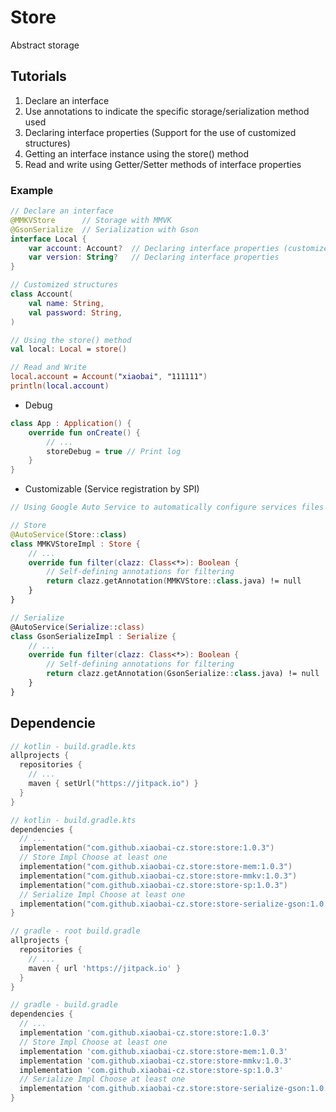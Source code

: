 # Store
Abstract storage

## Tutorials
1. Declare an interface
2. Use annotations to indicate the specific storage/serialization method used
3. Declaring interface properties (Support for the use of customized structures)
4. Getting an interface instance using the store() method
5. Read and write using Getter/Setter methods of interface properties

### Example
~~~ Kotlin
// Declare an interface
@MMKVStore      // Storage with MMVK
@GsonSerialize  // Serialization with Gson
interface Local {
    var account: Account?  // Declaring interface properties (customized structures)
    var version: String?   // Declaring interface properties
}

// Customized structures
class Account(
    val name: String,
    val password: String,
)

// Using the store() method
val local: Local = store()

// Read and Write
local.account = Account("xiaobai", "111111")
println(local.account)
~~~

- Debug
~~~ Kotlin
class App : Application() {
    override fun onCreate() {
        // ...
        storeDebug = true // Print log
    }
}
~~~

- Customizable (Service registration by SPI)
~~~ Kotlin
// Using Google Auto Service to automatically configure services files

// Store
@AutoService(Store::class)
class MMKVStoreImpl : Store {
    // ...
    override fun filter(clazz: Class<*>): Boolean {
        // Self-defining annotations for filtering
        return clazz.getAnnotation(MMKVStore::class.java) != null
    }
}

// Serialize
@AutoService(Serialize::class)
class GsonSerializeImpl : Serialize {
    // ...
    override fun filter(clazz: Class<*>): Boolean {
        // Self-defining annotations for filtering
        return clazz.getAnnotation(GsonSerialize::class.java) != null
    }
}
~~~

## Dependencie
~~~ kotlin
// kotlin - build.gradle.kts
allprojects {
  repositories {
    // ...
    maven { setUrl("https://jitpack.io") }
  }
}

// kotlin - build.gradle.kts
dependencies {
  // ...
  implementation("com.github.xiaobai-cz.store:store:1.0.3")                 // require
  // Store Impl Choose at least one
  implementation("com.github.xiaobai-cz.store:store-mem:1.0.3")             // optional
  implementation("com.github.xiaobai-cz.store:store-mmkv:1.0.3")            // optional
  implementation("com.github.xiaobai-cz.store:store-sp:1.0.3")            // optional
  // Serialize Impl Choose at least one
  implementation("com.github.xiaobai-cz.store:store-serialize-gson:1.0.3")  // optional
}
~~~

~~~ gradle
// gradle - root build.gradle
allprojects {
  repositories {
    // ...
    maven { url 'https://jitpack.io' }
  }
}

// gradle - build.gradle
dependencies {
  // ...
  implementation 'com.github.xiaobai-cz.store:store:1.0.3'                  // require
  // Store Impl Choose at least one
  implementation 'com.github.xiaobai-cz.store:store-mem:1.0.3'              // optional
  implementation 'com.github.xiaobai-cz.store:store-mmkv:1.0.3'             // optional
  implementation 'com.github.xiaobai-cz.store:store-sp:1.0.3'             // optional
  // Serialize Impl Choose at least one
  implementation 'com.github.xiaobai-cz.store:store-serialize-gson:1.0.3'   // optional
}
~~~
